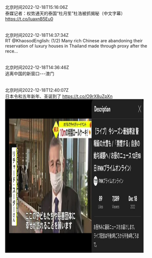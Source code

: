 北京时间2022-12-18T15:16:06Z<br>泰媒记者：权势通天的泰国“杜月笙”杜浩被抓揭秘（中文字幕）
https://t.co/luaxnB5Eu0<br><br><br>北京时间2022-12-18T14:37:34Z<br>RT @KhaosodEnglish: (1/2) Many rich Chinese are abandoning their reservation of luxury houses in Thailand made through proxy after the rece…<br><br><br>北京时间2022-12-18T14:36:46Z<br>逃离中国的新窗口---澳门<br><br><br>北京时间2022-12-18T12:40:07Z<br>日本令和五年新年、圣诞到了 https://t.co/O9rX8uZpXn<br><img src='/temp/image/2022/n-Month-12/1604335679429042178_0.jpg' width='450' height='500'><br><br>